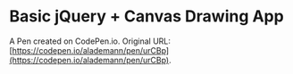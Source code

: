 # Basic jQuery + Canvas Drawing App

A Pen created on CodePen.io. Original URL: [https://codepen.io/alademann/pen/urCBp](https://codepen.io/alademann/pen/urCBp).


